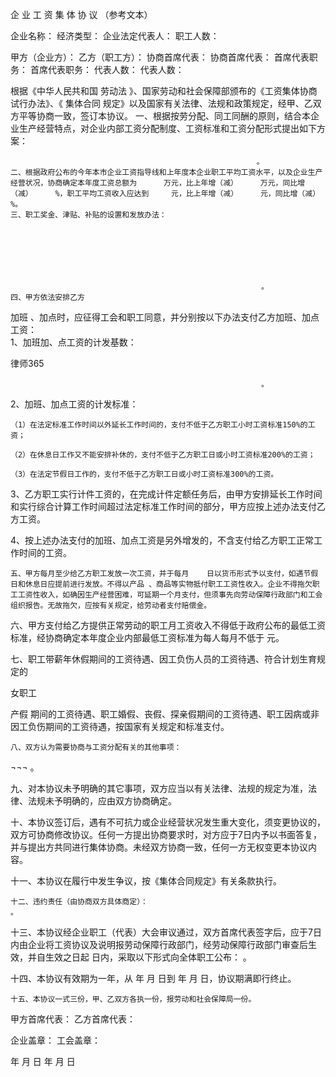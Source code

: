 
 


企 业 工 资 集 体 协 议
（参考文本）


 


企业名称：
经济类型：
企业法定代表人：
职工人数：



甲方（企业方）：           乙方（职工方）：
协商首席代表：            协商首席代表：
首席代表职务：            首席代表职务：
代表人数：                代表人数：


 


根据《中华人民共和国
劳动法
》、国家劳动和社会保障部颁布的《工资集体协商试行办法》、《
集体合同
规定》以及国家有关法律、法规和政策规定，经甲、乙双方平等协商一致，签订本协议。
    一、根据按劳分配、同工同酬的原则，结合本企业生产经营特点，对企业内部工资分配制度、工资标准和工资分配形式提出如下方案：                      
                                                                  
                                                                  
                                                                  
                                                                 
                                                                  
                                                                  
                                                                  
                                                                  
                                                           。
    二、根据政府公布的今年本市企业工资指导线和上年度本企业职工平均工资水平，以及企业生产经营状况，协商确定本年度工资总额为      万元，比上年增（减）     万元，同比增（减）     %，职工平均工资收入应达到     元，比上年增（减）     元，同比增（减）     %。
    三、职工奖金、津贴、补贴的设置和发放办法：                  
                                                                 
                                                                 
                                                                 
                                                                 
                                                                 
                                                                 
                                                                 
                                                            。
    四、甲方依法安排乙方
加班
、加点时，应征得工会和职工同意，并分别按以下办法支付乙方加班、加点工资：  
 1、加班加、点工资的计发基数：                                 
                                                                  




 
律师365






                                                            。

2、加班、加点工资的计发标准： 

    （1）在法定标准工作时间以外延长工作时间的，支付不低于乙方职工小时工资标准150%的工资；

    （2）在休息日工作又不能安排补休的，支付不低于乙方职工日或小时工资标准200%的工资；

    （3）在法定节假日工作的，支付不低于乙方职工日或小时工资标准300%的工资。

3、乙方职工实行计件工资的，在完成计件定额任务后，由甲方安排延长工作时间和实行综合计算工作时间超过法定标准工作时间的部分，甲方应按上述办法支付乙方工资。

4、按上述办法支付的加班、加点工资是另外增发的，不含支付给乙方职工正常工作时间的工资。

    五、甲方每月至少给乙方职工发放一次工资，并于每月    日以货币形式予以支付，如遇节假日和休息日应提前进行发放。不得以产品 、商品等实物抵付职工工资性收入。企业不得拖欠职工工资性收入，如确因生产经营困难，可延期一个月支付，但须事先向劳动保障行政部门和工会组织报告。无故拖欠，应按有关规定，给劳动者支付赔偿金。

六、甲方支付给乙方提供正常劳动的职工月工资收入不得低于政府公布的最低工资标准，经协商确定本年度企业内部最低工资标准为每人每月不低于     元。

七、职工带薪年休假期间的工资待遇、因工负伤人员的工资待遇、符合计划生育规定的

女职工


产假
期间的工资待遇、职工婚假、丧假、探亲假期间的工资待遇、职工因病或非因工负伤期间的工资待遇，按国家有关规定和标准支付。             

    八、双方认为需要协商与工资分配有关的其他事项：                 

¬¬¬                                                                                                                                                                                                                                                                                                                                                                                                                                         。

九、对本协议未予明确的其它事项，双方应当以有关法律、法规的规定为准，法律、法规未予明确的，应由双方协商确定。

十、本协议签订后，遇有不可抗力或企业经营状况发生重大变化，须变更协议的，双方可协商修改协议。任何一方提出协商要求时，对方应于7日内予以书面答复，并与提出方共同进行集体协商。未经双方协商一致，任何一方无权变更本协议内容。

十一、本协议在履行中发生争议，按《集体合同规定》有关条款执行。

    十二、违约责任（由协商双方具体商定）：                                                                                                                                                                                                         。

十三、本协议经企业职工（代表）大会审议通过，双方首席代表签字后，应于7日内由企业将工资协议及说明报劳动保障行政部门，经劳动保障行政部门审查后生效，并自生效之日起    日内，采取以下形式向全体职工公布：                                       。

十四、本协议有效期为一年，从    年   月  日到    年   月  日，协议期满即行终止。

    十五、本协议一式三份，甲、乙双方各执一份，报劳动和社会保障局一份。




甲方首席代表：                   乙方首席代表：


企业盖章：                       工会盖章： 



年     月     日                    年    月    日
 


 

 
 
 
 
 
  


  
 

  


  


  
 
 
 
 

